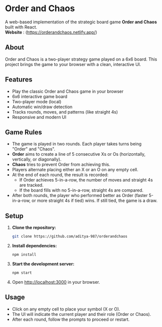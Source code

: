 # Order and Chaos

A web-based implementation of the strategic board game **Order and Chaos** built with React. <br>
<b>Website </b> : (https://orderandchaos.netlify.app/)

## About
Order and Chaos is a two-player strategy game played on a 6x6 board. This project brings the game to your browser with a clean, interactive UI.

## Features
- Play the classic Order and Chaos game in your browser
- 6x6 interactive game board
- Two-player mode (local)
- Automatic win/draw detection
- Tracks rounds, moves, and patterns (like straight 4s)
- Responsive and modern UI

## Game Rules
- The game is played in two rounds. Each player takes turns being "Order" and "Chaos".
- **Order** aims to create a line of 5 consecutive Xs or Os (horizontally, vertically, or diagonally).
- **Chaos** tries to prevent Order from achieving this.
- Players alternate placing either an X or an O on any empty cell.
- At the end of each round, the result is recorded:
  - If Order achieves 5-in-a-row, the number of moves and straight 4s are tracked.
  - If the board fills with no 5-in-a-row, straight 4s are compared.
- After both rounds, the player who performed better as Order (faster 5-in-a-row, or more straight 4s if tied) wins. If still tied, the game is a draw.

## Setup
1. **Clone the repository:**
   ```bash
   git clone https://github.com/aditya-987/orderandchaos
   ```
2. **Install dependencies:**
   ```bash
   npm install
   ```
3. **Start the development server:**
   ```bash
   npm start
   ```
4. Open [http://localhost:3000](http://localhost:3000) in your browser.

## Usage
- Click on any empty cell to place your symbol (X or O).
- The UI will indicate the current player and their role (Order or Chaos).
- After each round, follow the prompts to proceed or restart.
